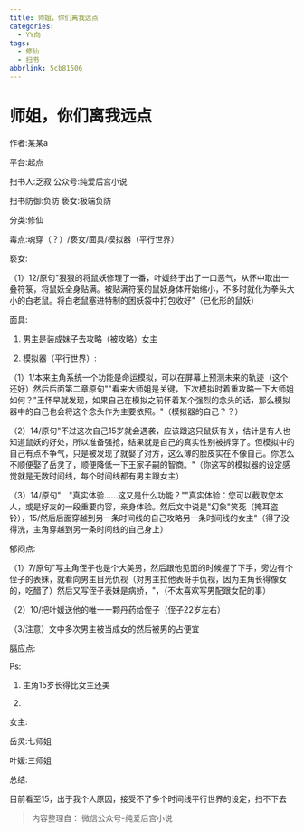 ```yaml
---
title: 师姐，你们离我远点
categories:
  - YY向
tags:
  - 修仙
  - 扫书
abbrlink: 5cb81506
---
```

# 师姐，你们离我远点
作者:某某a

平台:起点

扫书人:乏寂 公众号:纯爱后宫小说

扫书防御:负防 亵女:极端负防

分类:修仙

毒点:魂穿（？）/亵女/面具/模拟器（平行世界）

亵女:

（1）12/原句"狠狠的将鼠妖修理了一番，叶媛终于出了一口恶气，从怀中取出一叠符箓，将鼠妖全身贴满。被贴满符箓的鼠妖身体开始缩小，不多时就化为拳头大小的白老鼠。将白老鼠塞进特制的困妖袋中打包收好"（已化形的鼠妖）

面具:

1.  男主是装成妹子去攻略（被攻略）女主

2.  模拟器（平行世界）:

（1）1/本来主角系统一个功能是命运模拟，可以在屏幕上预测未来的轨迹（这个还好）然后后面第二章原句""看来大师姐是关键，下次模拟时着重攻略一下大师姐如何？"王怀早就发现，如果自己在模拟之前怀着某个强烈的念头的话，那么模拟器中的自己也会将这个念头作为主要依照。"（模拟器的自己？？）

（2）14/原句"不过这次自己15岁就会遇袭，应该跟这只鼠妖有关，估计是有人也知道鼠妖的好处，所以准备强抢，结果就是自己的真实性别被拆穿了。但模拟中的自己有点不争气，只是被发现了就娶了对方，这么薄的脸皮实在不像自己。你怎么不顺便娶了岳灵了，顺便降低一下王家子嗣的智商。"（你这写的模拟器的设定感觉就是无数时间线，每个时间线都有男主跟女主）

（3）14/原句"　"真实体验......这又是什么功能？""真实体验：您可以截取您本人，或是好友的一段重要内容，亲身体验。然后文中说是"幻象"笑死（掩耳盗铃），15/然后后面穿越到另一条时间线的自己攻略另一条时间线的女主"（得了没得洗，主角穿越到另一条时间线的自己身上）

郁闷点:

（1）7/原句"写主角侄子也是个大美男，然后跟他见面的时候握了下手，旁边有个侄子的表妹，就看向男主目光仇视（对男主拉他表哥手仇视，因为主角长得像女的，吃醋了）然后又写侄子表妹是病娇，"，（不太喜欢写男配跟女配的事）

（2）10/把叶媛送他的唯一一颗丹药给侄子（侄子22岁左右）

（3/注意）文中多次男主被当成女的然后被男的占便宜

膈应点:

Ps:

1.  主角15岁长得比女主还美

2.  

女主:

岳灵:七师姐

叶媛:三师姐

总结:

目前看至15，出于我个人原因，接受不了多个时间线平行世界的设定，扫不下去


> 内容整理自： 微信公众号-纯爱后宫小说